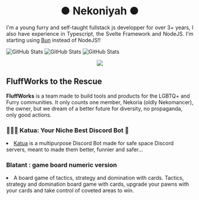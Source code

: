 <h1 align="center">● Nekoniyah ● </h1>

<p align="justify">I'm a young furry and self-taught fullstack js developper for over 3+ years, I also have experience in Typescript, the Svelte Framework and NodeJS. I'm starting using <a href="https://bun.sh/">Bun</a> instead of NodeJS!!</p>

![GitHub Stats](https://github-readme-streak-stats.herokuapp.com/?user=nekomancer0&theme=default&hide_border=true) ![GitHub Stats](https://github-readme-stats.vercel.app/api?username=nekomancer0&theme=default&show_icons=true&hide_border=true&count_private=true)
![GitHub Stats](https://github-readme-stats.vercel.app/api/top-langs/?username=nekomancer0&theme=default&show_icons=true&hide_border=true&layout=compact)

<p align="center">
  <a href="https://skillicons.dev">
    <img src="https://skillicons.dev/icons?i=svelte,nodejs,figma,discord,discordjs,github,js,ts,npm,sass,vscode&theme=dark" />
  </a>
</p>

<h2>FluffWorks to the Rescue</h2>
<b>FluffWorks</b> is a team made to build tools and products for the LGBTQ+ and Furry communities. It only counts one member, Nekoria (oldly Nekomancer), the owner, but we dream of a better future for diversity, no propaganda, only good actions.

 <h3>🐾🏳️‍🌈 Katua: Your Niche Best Discord Bot 🤖</h3>
<li><a href="https://github.com/nekomancer0/Katua">Katua</a> is a multipurpose Discord Bot made for safe space Discord servers, meant to made them better, funnier and safer...</li>
 
<h3>Blatant : game board numeric version</h3>
<li>A board game of tactics, strategy and domination with cards. Tactics, strategy and domination board game with cards, upgrade your pawns with your cards and take control of coveted areas to win.</li>
